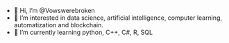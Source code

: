 - 👋 Hi, I’m @Vowswerebroken
- 👀 I’m interested in data science, artificial intelligence, computer learning, automatization and blockchain.
- 🌱 I’m currently learning python, C++, C#, R, SQL

<!---
Vowswerebroken/Vowswerebroken is a ✨ special ✨ repository because its `README.md` (this file) appears on your GitHub profile.
You can click the Preview link to take a look at your changes.
--->
